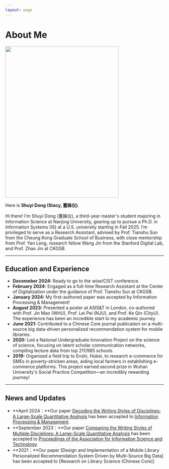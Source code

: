```yaml
---
layout: page
---
```


# About Me

<img src="https://www.shuyidong.com/images/sydong.jpg" class="floatpic" width="360" height="480">

Here is **Shuyi Dong (Stacy, 董姝仪)**.<br>

Hi there! I'm Shuyi Dong (董姝仪), a third-year master's student majoring in Information Science at Nanjing University, gearing up to pursue a Ph.D. in Information Systems (IS) at a U.S. university starting in Fall 2025. I’m privileged to serve as a Research Assistant, advised by Prof. Tianshu Sun from the Cheung Kong Graduate School of Business, with close mentorship from Prof. Yan Leng, research fellow Wang Jin from the Stanford Digital Lab, and Prof. Zhao Jin at CKGSB.

---

## Education and Experience
- **Decemeber 2024:** Ready to go to the wise/CIST conference.
- **February 2024:** Engaged as a full-time Research Assistant at the Center of Digitalization under the guidance of Prof. Tianshu Sun at CKGSB.
- **January 2024:** My first-authored paper was accepted by Information Processing & Management!
- **August 2023:** Presented a poster at ASIS&T in London, co-authored with Prof. Jin Mao (WHU), Prof. Lei Pei (NJU), and Prof. Ke Qin (CityU). The experience has been an incredible start to my academic journey.
- **June 2021:** Contributed to a Chinese Core journal publication on a multi-source big data-driven personalized recommendation system for mobile libraries.
- **2020:** Led a National Undergraduate Innovation Project on the science of science, focusing on latent scholar communication networks, compiling lecture data from top 211/985 schools.
- **2019:** Organized a field trip to Enshi, Hubei, to research e-commerce for SMEs in poverty-stricken areas, aiding local farmers in establishing e-commerce platforms. This project earned second prize in Wuhan University's Social Practice Competition—an incredibly rewarding journey!


---

## News and Updates


- **April 2024：**Our paper [Decoding the Writing Styles of Disciplines: A Large-Scale
Quantitative Analysis](https://www.shuyidong.com/mypaper/DSY-IPM.pdf) has been accepted to [Information Processing & Management](https://www.sciencedirect.com/journal/information-processing-and-management).
- **September 2023：**Our paper [Comparing the Writing Styles of Multiple Disciplines: A Large-Scale
Quantitative Analysis](https://www.shuyidong.com/mypaper/ASIST_Poster_sydong.pdf) has been accepted to [Proceedings of the Association for Information Science and Technology](https://www.proceedings.com/association-for-information-science-and-technology-asis-t/)
- **2021：**Our paper [Design and Implementation of a Mobile Library Personalized
Recommendation System Driven by Multi-Source Big Data] has been accepted to [Research on Library Science (Chinese Core)]



<br>

<!-- <blockquote class="twitter-tweet"><p lang="en" dir="ltr">Thrilled to be an AAAI-UC Scholar at <a href="https://twitter.com/hashtag/AAAI24?src=hash&amp;ref_src=twsrc%5Etfw">#AAAI24</a>, thanks to <a href="https://twitter.com/hashtag/AAAI?src=hash&amp;ref_src=twsrc%5Etfw">#AAAI</a> &amp; <a href="https://twitter.com/hashtag/GoogleExploreCSR?src=hash&amp;ref_src=twsrc%5Etfw">#GoogleExploreCSR</a> for the sponsorship. Grateful for the knowledge gained and new friendships formed.<br><br>Wonderful trip in Vancouver. Looking forward to staying connected with all.<a href="https://twitter.com/hashtag/AAAI24?src=hash&amp;ref_src=twsrc%5Etfw">#AAAI24</a> <a href="https://twitter.com/hashtag/Vancouver?src=hash&amp;ref_src=twsrc%5Etfw">#Vancouver</a> <a href="https://twitter.com/hashtag/GoogleExploreCSR?src=hash&amp;ref_src=twsrc%5Etfw">#GoogleExploreCSR</a> <a href="https://t.co/wUQUp8XlSM">pic.twitter.com/wUQUp8XlSM</a></p>&mdash; Hanlin CAI (seeking a PhD position 2025) (@lancecai2002) <a href="https://twitter.com/lancecai2002/status/1762210025173344260?ref_src=twsrc%5Etfw">February 26, 2024</a></blockquote> <script async src="https://platform.twitter.com/widgets.js" charset="utf-8"></script> -->

